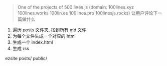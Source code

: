 > One of the projects of 500 lines js (domain: 100lines.xyz 100lines.works 100lin.es 100lines.pro 100linesjs.rocks)
> 让用户评论下一篇做什么

1. 遍历 posts 文件夹, 找到所有 md 文件
2. 为每个文件生成一个对应的 html
3. 生成一个 index.html
4. 生成 rss


ezsite posts/ public/
